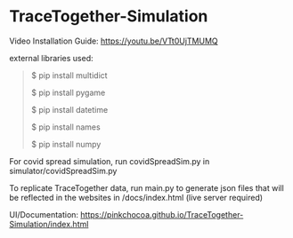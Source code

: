 # TraceTogether-Simulation

 Video Installation Guide: https://youtu.be/VTt0UjTMUMQ

 external libraries used:

> $ pip install multidict
> 
> $ pip install pygame
> 
> $ pip install datetime
> 
> $ pip install names
> 
> $ pip install numpy



For covid spread simulation, run covidSpreadSim.py in simulator/covidSpreadSim.py

To replicate TraceTogether data, run main.py to generate json files that will be reflected in the websites in /docs/index.html (live server required)

UI/Documentation: https://pinkchocoa.github.io/TraceTogether-Simulation/index.html